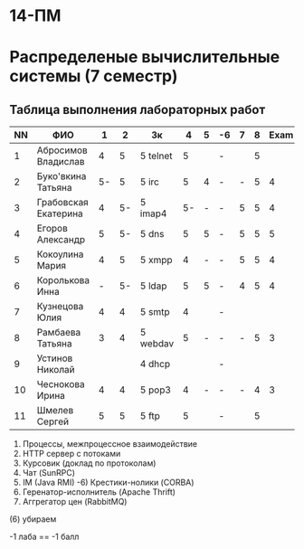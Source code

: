 # 14-ПМ
# Распределеные вычислительные системы (7 семестр)
## Таблица выполнения лабораторных работ

| NN  | ФИО                  | 1   | 2   | 3к        | 4   | 5   | -6  | 7   | 8   | Exam |
| --- | -------------------- | --- | --- | --------- | --- | --- | --- | --- | --- | ---- |
| 1   | Абросимов Владислав  | 4   | 5   | 5 telnet  | 5   |     | -   |     | 5   |      |
| 2   | Буко'вкина Татьяна   | 5-  | 5   | 5 irc     | 5   | 4   | -   | -   | 5   | 4    |
| 3   | Грабовская Екатерина | 4   | 5-  | 5 imap4   | 5-  | -   | -   | 5   | 5   | 4    |
| 4   | Егоров Александр     | 5   | 5-  | 5 dns     | 5   | 5   | -   | 5   | 5   | 5    |
| 5   | Кокоулина Мария      | 4   | 5   | 5 xmpp    | 4   | -   | -   | 5   | 5   | 4    |
| 6   | Королькова Инна      | -   | 5-  | 5 ldap    | 5   | 5   | -   | 4   | 5   | 4    |
| 7   | Кузнецова Юлия       | 4   | 4   | 5 smtp    | 4   |     | -   |     |     |      |
| 8   | Рамбаева Татьяна     | 3   | 4   | 5 webdav  | 5   | -   | -   | -   | 5   | 3    |
| 9   | Устинов Николай      |     |     | 4 dhcp    |     |     | -   |     |     |      |
| 10  | Чеснокова Ирина      | 4   | 4   | 5 pop3    | 4   | -   | -   | -   | 4   | 3    |
| 11  | Шмелев Сергей        | 5   | 5   | 5 ftp     | 5   |     | -   |     | 5   |      |

1) Процессы, межпроцессное взаимодействие
2) HTTP сервер с потоками
3) Курсовик (доклад по протоколам)
4) Чат (SunRPC)
5) IM (Java RMI)
-6) Крестики-нолики (CORBA)
7) Геренатор-исполнитель (Apache Thrift)
8) Аггрегатор цен (RabbitMQ)

(6) убираем

-1 лаба == -1 балл
